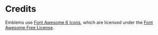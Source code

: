 # Credits

Emblems use [Font Awesome 6 Icons](https://fontawesome.com/icons), which are licensed under the [Font Awesome Free License](https://fontawesome.com/license/free).
